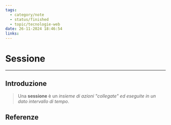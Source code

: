 ```yaml
---
tags:
  - category/note
  - status/finished
  - topic/tecnologie-web
date: 26-11-2024 18:46:54
links:
---
```

# Sessione
---
## Introduzione
> Una **sessione** è un _insieme di azioni "collegate" ed eseguite in un dato intervallo di tempo_.

## Referenze